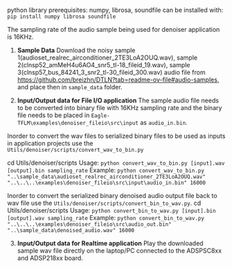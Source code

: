 python library prerequisites: numpy, librosa, soundfile
can be installed with: `pip install numpy librosa soundfile`

The sampling rate of the audio sample being used for denoiser application is 16KHz.

1. **Sample Data**
Download the noisy sample 1(audioset_realrec_airconditioner_2TE3LoA2OUQ.wav), sample 2(clnsp52_amMeH4u6AO4_snr5_tl-18_fileid_19.wav), sample 3(clnsp57_bus_84241_3_snr2_tl-30_fileid_300.wav) audio file from https://github.com/breizhn/DTLN?tab=readme-ov-file#audio-samples, and place then in `sample_data` folder.

2. **Input/Output data for File I/O application**
The sample audio file needs to be converted into binary file with 16KHz sampling rate and the binary file needs to be placed in `Eagle-TFLM\examples\denoiser_fileio\src\input` as `audio_in.bin`.

Inorder to convert the wav files to serialized binary files to be used as inputs in application projects use the `Utils/denoiser/scripts/convert_wav_to_bin.py`

cd Utils/denoiser/scripts
Usage: `python convert_wav_to_bin.py [input].wav [output].bin sampling_rate`
Example: `python convert_wav_to_bin.py "..\sample_data\audioset_realrec_airconditioner_2TE3LoA2OUQ.wav" "..\..\..\examples\denoiser_fileio\src\input\audio_in.bin" 16000`

Inorder to convert the serialized binary denoised audio output file back to wav file use the `Utils/denoiser/scripts/convert_bin_to_wav.py`.
cd Utils/denoiser/scripts
Usage: `python convert_bin_to_wav.py [input].bin [output].wav sampling_rate`
Example: `python convert_bin_to_wav.py "..\..\..\examples\denoiser_fileio\src\audio_out.bin" "..\sample_data\denoised_audio.wav" 16000`

3. **Input/Output data for Realtime application** 
Play the downloaded sample wav file directly on the laptop/PC connected to the ADSPSC8xx and ADSP218xx board. 